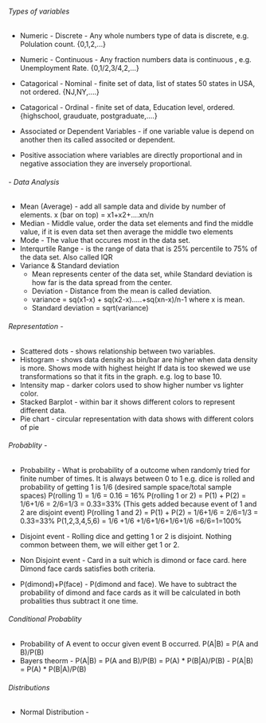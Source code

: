 ###### Types of variables
- Numeric - Discrete - Any whole numbers type of data is discrete, e.g. Polulation count. {0,1,2,...}
- Numeric - Continuous - Any fraction numbers data is continuous , e.g. Unemployment Rate. {0,1/2,3/4,2,...}
- Catagorical - Nominal - finite set of data, list of states 50 states in USA, not ordered. {NJ,NY,....}
- Catagorical - Ordinal - finite set of data, Education level, ordered. {highschool, grauduate, postgraduate,....}

- Associated or Dependent Variables - if one variable value is depend on another then its called associted or dependent.
- Positive association where variables are directly proportional and in negative association they are inversely proportional.

###### - Data Analysis
- Mean (Average) - add all sample data and divide by number of elements. x (bar on top) = x1+x2+....xn/n 
- Median - Middle value, order the data set elements and find the middle value, if it is even data set then average the middle two elements 
- Mode - The value that occures most in the data set.
- Interqurtile Range - is the range of data that is 25% percentile to 75% of the data set. Also called IQR
- Variance & Standard deviation 
  - Mean represents center of the data set, while Standard deviation is how far is the data spread from the center.
  - Deviation - Distance from the mean is called deviation.
  - variance = sq(x1-x) + sq(x2-x).....+sq(xn-x)/n-1 where x is mean.
  - Standard deviation = sqrt(variance)
  
###### Representation - 
- Scattered dots - shows relationship between two variables.
- Histogram - shows data density as bin/bar are higher when data density is more. Shows mode with highest height
            If data is too skewed we use transformations so that it fits in the graph. e.g. log to base 10.
- Intensity map - darker colors used to show higher number vs lighter color.
- Stacked Barplot - within bar it shows different colors to represent different data.
- Pie chart - circular representation with data shows with different colors of pie

###### Probablity - 
- Probability - What is probability of a outcome when randomly tried for finite number of times. It is always between 0 to 1
e.g. dice is rolled and probability of getting 1 is 1/6 (desired sample space/total sample spaces)
P(rolling 1) = 1/6 = 0.16 = 16%
P(rolling 1 or 2) = P(1) + P(2) = 1/6+1/6 = 2/6=1/3 = 0.33=33% (This gets added because event of 1 and 2 are disjoint event)
P(rolling 1 and 2) = P(1) + P(2) = 1/6+1/6 = 2/6=1/3 = 0.33=33%
P(1,2,3,4,5,6) = 1/6 +1/6 +1/6+1/6+1/6+1/6 =6/6=1=100%

- Disjoint event - Rolling dice and getting 1 or 2 is disjoint. Nothing common between them, we will either get 1 or 2.
- Non Disjoint event - Card in a suit which is dimond or face card. here Dimond face cards satisfies both criteria.
- P(dimond)+P(face) - P(dimond and face). We have to subtract the probability of dimond and face cards as it will be calculated in both probalities thus subtract it one time.

###### Conditional Probablity 
- Probability of A event to occur given event B occurred. P(A|B) = P(A and B)/P(B)
- Bayers theorm - P(A|B) = P(A and B)/P(B) = P(A) * P(B|A)/P(B)
                - P(A|B) = P(A) * P(B|A)/P(B)



###### Distributions 
- Normal Distribution - 






